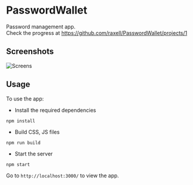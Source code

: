 # PasswordWallet

Password management app.  
Check the progress at https://github.com/raxell/PasswordWallet/projects/1


## Screenshots

![Screens](https://user-images.githubusercontent.com/1424306/65877518-29ef8380-e38c-11e9-865b-958f5cc11664.png)


## Usage

To use the app:

* Install the required dependencies
```
npm install
```

* Build CSS, JS files
```
npm run build
```

* Start the server
```
npm start
```

Go to `http://localhost:3000/` to view the app.


